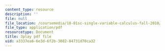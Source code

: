```yaml
---
content_type: resource
description: ''
file: null
file_location: /coursemedia/18-01sc-single-variable-calculus-fall-2010/a3337ea66e3d6f2b308284731d70ca32_XRkgBWbWvg4.pdf
file_type: application/pdf
resourcetype: Document
title: 3play pdf file
uid: a3337ea6-6e3d-6f2b-3082-84731d70ca32
---
```

